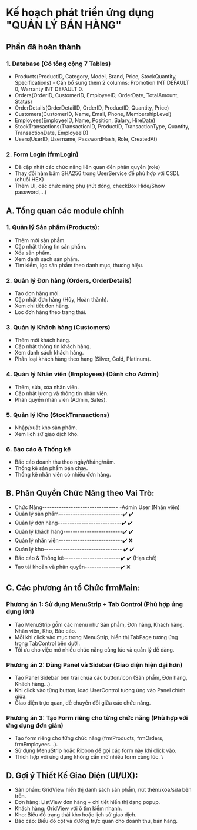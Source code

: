 # Kế hoạch phát triển ứng dụng "QUẢN LÝ BÁN HÀNG"

## Phần đã hoàn thành

### 1. Database (Có tổng cộng 7 Tables)
- Products(ProductID, Category, Model, Brand, Price, StockQuantity, Specifications) - Cần bổ sung thêm 2 columns: Promotion INT DEFAULT 0, Warranty INT DEFAULT 0.
- Orders(OrderID, CustomerID, EmployeeID, OrderDate, TotalAmount, Status)
- OrderDetails(OrderDetailID, OrderID, ProductID, Quantity, Price)
- Customers(CustomerID, Name, Email, Phone, MembershipLevel)
- Employees(EmployeeID, Name, Position, Salary, HireDate)
- StockTransactions(TransactionID, ProductID, TransactionType, Quantity, TransactionDate, EmployeeID)
- Users(UserID, Username, PasswordHash, Role, CreatedAt)
### 2. Form Login (frmLogin)
- Đã cập nhật các chức năng liên quan đến phân quyền (role)
- Thay đổi hàm băm SHA256 trong UserService để phù hợp với CSDL (chuỗi HEX)
- Thêm UI, các chức năng phụ (nút đóng, checkBox Hide/Show password,...)

## A. Tổng quan các module chính

### 1. Quản lý Sản phẩm (Products):
- Thêm mới sản phẩm.
- Cập nhật thông tin sản phẩm.
- Xóa sản phẩm.
- Xem danh sách sản phẩm.
- Tìm kiếm, lọc sản phẩm theo danh mục, thương hiệu.

### 2. Quản lý Đơn hàng (Orders, OrderDetails)
- Tạo đơn hàng mới.
- Cập nhật đơn hàng (Hủy, Hoàn thành).
- Xem chi tiết đơn hàng.
- Lọc đơn hàng theo trạng thái.

### 3. Quản lý Khách hàng (Customers)
- Thêm mới khách hàng.
- Cập nhật thông tin khách hàng.
- Xem danh sách khách hàng.
- Phân loại khách hàng theo hạng (Silver, Gold, Platinum).

### 4. Quản lý Nhân viên (Employees) (Dành cho Admin)
- Thêm, sửa, xóa nhân viên.
- Cập nhật lương và thông tin nhân viên.
- Phân quyền nhân viên (Admin, Sales).

### 5. Quản lý Kho (StockTransactions)
- Nhập/xuất kho sản phẩm.
- Xem lịch sử giao dịch kho.

### 6. Báo cáo & Thống kê
- Báo cáo doanh thu theo ngày/tháng/năm.
- Thống kê sản phẩm bán chạy.
- Thống kê nhân viên có nhiều đơn hàng.


## B. Phân Quyền Chức Năng theo Vai Trò:
- Chức Năng-------------------------------- -Admin 	User (Nhân viên)
- Quản lý sản phẩm---------------------------✔️		✔️
- Quản lý đơn hàng---------------------------✔️		✔️
- Quản lý khách hàng-------------------------✔️		✔️
- Quản lý nhân viên---------------------------✔️		❌
- Quản lý kho--------------------------------- ✔️		✔️
- Báo cáo & Thống kê------------------------✔️		✔️ (Hạn chế)
- Tạo tài khoản và phân quyền---------------✔️		❌

## C. Các phương án tổ Chức frmMain:

### Phương án 1: Sử dụng MenuStrip + Tab Control (Phù hợp ứng dụng lớn)
- Tạo MenuStrip gồm các menu như Sản phẩm, Đơn hàng, Khách hàng, Nhân viên, Kho, Báo cáo.
- Mỗi khi click vào mục trong MenuStrip, hiển thị TabPage tương ứng trong TabControl bên dưới.
- Tối ưu cho việc mở nhiều chức năng cùng lúc và quản lý dễ dàng.
### Phương án 2: Dùng Panel và Sidebar (Giao diện hiện đại hơn)
- Tạo Panel Sidebar bên trái chứa các button/icon (Sản phẩm, Đơn hàng, Khách hàng...).
- Khi click vào từng button, load UserControl tương ứng vào Panel chính giữa.
- Giao diện trực quan, dễ chuyển đổi giữa các chức năng.
### Phương án 3: Tạo Form riêng cho từng chức năng (Phù hợp với ứng dụng đơn giản)
- Tạo form riêng cho từng chức năng (frmProducts, frmOrders, frmEmployees…).
- Sử dụng MenuStrip hoặc Ribbon để gọi các form này khi click vào.
- Thích hợp với ứng dụng không cần mở nhiều form cùng lúc. \

## D. Gợi ý Thiết Kế Giao Diện (UI/UX):
- Sản phẩm: GridView hiển thị danh sách sản phẩm, nút thêm/xóa/sửa bên trên.
- Đơn hàng: ListView đơn hàng + chi tiết hiển thị dạng popup.
- Khách hàng: GridView với ô tìm kiếm nhanh.
- Kho: Biểu đồ trạng thái kho hoặc lịch sử giao dịch.
- Báo cáo: Biểu đồ cột và đường trực quan cho doanh thu, bán hàng.